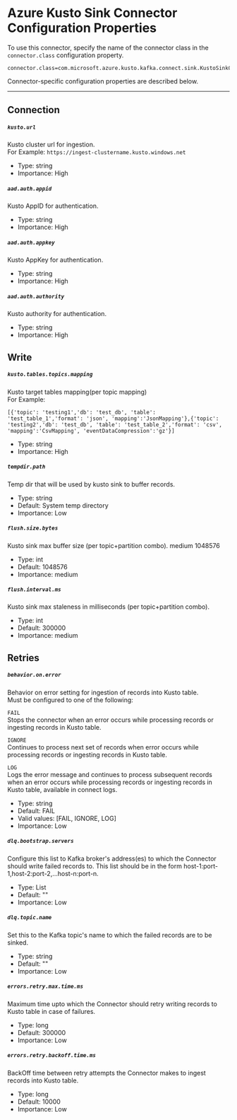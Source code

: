 # Azure Kusto Sink Connector Configuration Properties
    
To use this connector, specify the name of the connector class in the `connector.class` configuration property.

```
connector.class=com.microsoft.azure.kusto.kafka.connect.sink.KustoSinkConnector
```

Connector-specific configuration properties are described below.

---
## Connection

##### `kusto.url`  

Kusto cluster url for ingestion.   
For Example: `https://ingest-clustername.kusto.windows.net`
- Type: string
- Importance: High


##### `aad.auth.appid`   
Kusto AppID for authentication. 
- Type: string
- Importance: High
       

##### `aad.auth.appkey`   
Kusto AppKey for authentication.
- Type: string
- Importance: High

##### `aad.auth.authority`   
Kusto authority for authentication.
- Type: string
- Importance: High

## Write

##### `kusto.tables.topics.mapping`
Kusto target tables mapping(per topic mapping)    
For Example:    
```
[{'topic': 'testing1','db': 'test_db', 'table': 'test_table_1','format': 'json', 'mapping':'JsonMapping'},{'topic': 'testing2','db': 'test_db', 'table': 'test_table_2','format': 'csv', 'mapping':'CsvMapping', 'eventDataCompression':'gz'}] 
```
- Type: string
- Importance: High


##### `tempdir.path`
Temp dir that will be used by kusto sink to buffer records.
- Type: string
- Default: System temp directory
- Importance: Low


##### `flush.size.bytes`
Kusto sink max buffer size (per topic+partition combo).
    medium
    1048576
- Type: int
- Default: 1048576
- Importance: medium

##### `flush.interval.ms`
Kusto sink max staleness in milliseconds (per topic+partition combo).
- Type: int
- Default: 300000
- Importance: medium


## Retries

##### `behavior.on.error`
Behavior on error setting for ingestion of records into Kusto table.  
Must be configured to one of the following:
        
`FAIL`   
Stops the connector when an error occurs while processing records or ingesting records in Kusto table.
        
`IGNORE`   
Continues to process next set of records when error occurs while processing records or ingesting records in Kusto table.
        
`LOG`   
Logs the error message and continues to process subsequent records when an error occurs while processing records or ingesting records in Kusto table, available in connect logs.

- Type: string
- Default: FAIL
- Valid values: [FAIL, IGNORE, LOG]
- Importance: Low
    
##### `dlq.bootstrap.servers`   
Configure this list to Kafka broker's address(es) to which the Connector should write failed records to. This list should be in the form host-1:port-1,host-2:port-2,…host-n:port-n. 
- Type: List
- Default: ""
- Importance: Low   


##### `dlq.topic.name`   
Set this to the Kafka topic's name to which the failed records are to be sinked.
- Type: string
- Default: ""
- Importance: Low 

 
##### `errors.retry.max.time.ms`   
Maximum time upto which the Connector should retry writing records to Kusto table in case of failures.
- Type: long
- Default: 300000
- Importance: Low    


##### `errors.retry.backoff.time.ms`
BackOff time between retry attempts the Connector makes to ingest records into Kusto table.
- Type: long
- Default: 10000
- Importance: Low  